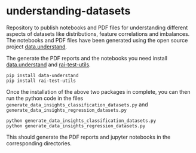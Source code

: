 # understanding-datasets
Repository to publish notebooks and PDF files for understanding different aspects of datasets like distributions, feature correlations and imbalances. The notebooks and PDF files have been generated using the open source project [data.understand](https://github.com/ggupta2005/data.understand).

The generate the PDF reports and the notebooks you need install [data.understand](https://pypi.org/project/data-understand/) and [rai-test-utils](https://pypi.org/project/rai-test-utils/).

```
pip install data-understand
pip install rai-test-utils
```

Once the installation of the above two packages in complete, you can then run the python code in the files `generate_data_insights_classification_datasets.py` and `generate_data_insights_regression_datasets.py`

```
python generate_data_insights_classification_datasets.py
python generate_data_insights_regression_datasets.py
```

This should generate the PDF reports and jupyter notebooks in the corresponding directories.

